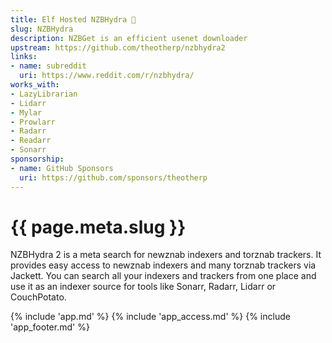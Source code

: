 ```yaml
---
title: Elf Hosted NZBHydra 🧝
slug: NZBHydra
description: NZBGet is an efficient usenet downloader
upstream: https://github.com/theotherp/nzbhydra2
links:
- name: subreddit
  uri: https://www.reddit.com/r/nzbhydra/
works_with:
- LazyLibrarian
- Lidarr
- Mylar
- Prowlarr
- Radarr
- Readarr
- Sonarr
sponsorship:
- name: GitHub Sponsors
  uri: https://github.com/sponsors/theotherp
---
```


# {{ page.meta.slug }}

NZBHydra 2 is a meta search for newznab indexers and torznab trackers. It provides easy access to newznab indexers and many torznab trackers via Jackett. You can search all your indexers and trackers from one place and use it as an indexer source for tools like Sonarr, Radarr, Lidarr or CouchPotato.

{% include 'app.md' %}
{% include 'app_access.md' %}
{% include 'app_footer.md' %}